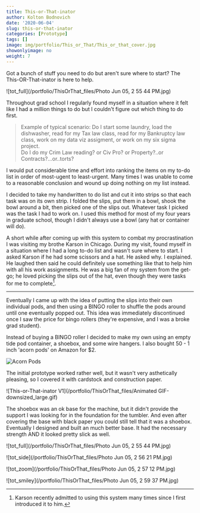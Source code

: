 ```yaml
---
title: This-or-That-inator
author: Kolton Bodnovich
date: '2020-06-04'
slug: this-or-that-inator
categories: [Prototype]
tags: []
image: img/portfolio/This_or_That/This_or_that_cover.jpg
showonlyimage: no
weight: 7
---
```


Got a bunch of stuff you need to do but aren't sure where to start? The This-OR-That-inator is here to help. 

<!--more-->

![tot_full](/portfolio/ThisOrThat_files/Photo Jun 05, 2 55 44 PM.jpg)

Throughout grad school I regularly found myself in a situation where it felt like I had a million things to do but I couldn't figure out which thing to do first.

> Example of typical scenario: 
> Do I start some laundry, load the dishwasher, read for my Tax law class, read for my Bankruptcy law class, work on my data viz assigment, or work on my six sigma project.  
> Do I do my Crim Law reading? or Civ Pro? or Property?..or Contracts?...or..torts?

I would put considerable time and effort into ranking the items on my to-do list in order of most-ugent to least-urgent. Many times I was unable to come to a reasonable conclusion and wound up doing nothing on my list instead.

I decided to take my handwritten to do list and cut it into strips so that each task was on its own strip. I folded the slips, put them in a bowl, shook the bowl around a bit, then picked one of the slips out. Whatever task I picked was the task I had to work on. I used this method for most of my four years in graduate school, though I didn't always use a bowl (any hat or container will do). 

A short while after coming up with this system to combat my procrastination I was visiting my brothe Karson in Chicago. During my visit, found myself in a situation where I had a long to-do list and wasn't sure where to start. I asked Karson if he had some scissors and a hat. He asked why. I explained. He laughed then said he could definitely use something like that to help him with all his work assignments.  He was a big fan of my system from the get-go; he loved picking the slips out of the hat, even though they were tasks for me to complete[^admission]. 

*********

Eventually I came up with the idea of putting the slips into their own individual pods, and then using a BINGO roller to shuffle the pods around until one eventually popped out. This idea was immediately discontinued once I saw the price for bingo rollers (they're expensive, and I was a broke grad student). 

Instead of buying a BINGO roller I decided to make my own using an empty tide pod container, a shoebox, and some wire hangers. I also bought 50 - 1 inch 'acorn pods' on Amazon for $2. 

![Acorn Pods](/portfolio/ThisOrThat_files/acorn_pods.jpg)

The initial prototype worked rather well, but it wasn't very asthetically pleasing, so I covered it with cardstock and construction paper.

![This-or-That-inator V1](/portfolio/ThisOrThat_files/Animated GIF-downsized_large.gif)

The shoebox was an ok base for the machine, but it didn't provide the support I was looking for in the foundation for the tumbler. And even after covering the base with black paper you could still tell that it was a shoebox. Eventually I designed and built an much better base. It had the necessary strength AND it looked pretty slick as well. 

![tot_full](/portfolio/ThisOrThat_files/Photo Jun 05, 2 55 44 PM.jpg)

![tot_side](/portfolio/ThisOrThat_files/Photo Jun 05, 2 56 21 PM.jpg)

![tot_zoom](/portfolio/ThisOrThat_files/Photo Jun 05, 2 57 12 PM.jpg)

![tot_smiley](/portfolio/ThisOrThat_files/Photo Jun 05, 2 59 37 PM.jpg)


[^admission]: Karson recently admitted to using this system many times since I first introduced it to him. 

